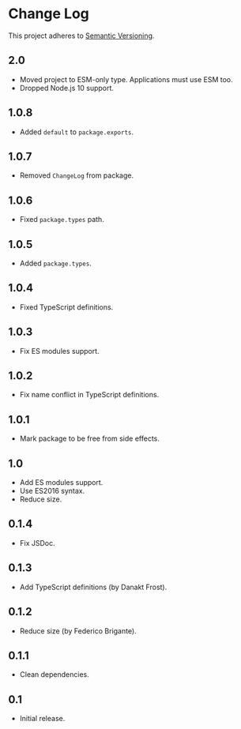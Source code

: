 # Change Log
This project adheres to [Semantic Versioning](http://semver.org/).

## 2.0
* Moved project to ESM-only type. Applications must use ESM too.
* Dropped Node.js 10 support.

## 1.0.8
* Added `default` to `package.exports`.

## 1.0.7
* Removed `ChangeLog` from package.

## 1.0.6
* Fixed `package.types` path.

## 1.0.5
* Added `package.types`.

## 1.0.4
* Fixed TypeScript definitions.

## 1.0.3
* Fix ES modules support.

## 1.0.2
* Fix name conflict in TypeScript definitions.

## 1.0.1
* Mark package to be free from side effects.

## 1.0
* Add ES modules support.
* Use ES2016 syntax.
* Reduce size.

## 0.1.4
* Fix JSDoc.

## 0.1.3
* Add TypeScript definitions (by Danakt Frost).

## 0.1.2
* Reduce size (by Federico Brigante).

## 0.1.1
* Clean dependencies.

## 0.1
* Initial release.
